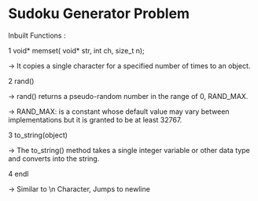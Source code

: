 # Sudoku Generator Problem

Inbuilt Functions :

1  void* memset( void* str, int ch, size_t n);   

-> It copies a single character for a specified number of times to an object.

2  rand()
  
 -> rand() returns a pseudo-random number in the range of 0, RAND_MAX.
 
 -> RAND_MAX: is a constant whose default value may vary between implementations but it is granted to be at least 32767.
 
 3  to_string(object)
 
 -> The to_string() method takes a single integer variable or other data type and converts into the string.
 
 4  endl
 
 -> Similar to \n Character, Jumps to newline
